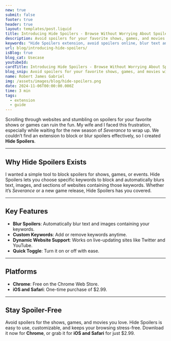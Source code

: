 ```yaml
---
new: true
submit: false
footer: true
header: true
layout: templates/post.liquid
title: Introducing Hide Spoilers - Browse Without Worrying About Spoilers
description: Avoid spoilers for your favorite shows, games, and movies with Hide Spoilers Extension. This extension blurs text, images, and sections containing spoilers, offering a stress-free browsing experience.
keywords: "Hide Spoilers extension, avoid spoilers online, blur text and images, spoiler-free browsing, customize keywords, block spoilers, Chrome extension, Safari iOS extension, spoiler blocker, stress-free browsing"
url: blog/introducing-hide-spoilers/
isBlog: true
blog_cat: Usecase
youtubeId: 
cardTitle: Introducing Hide Spoilers - Browse Without Worrying About Spoilers
blog_snip: Avoid spoilers for your favorite shows, games, and movies with Hide Spoilers Extension. This extension blurs text, images, and sections containing spoilers, offering a stress-free browsing experience.
name: Robert James Gabriel
img: /assets/images/blog/hide-spoilers.png
date: 2024-11-06T00:00:00.000Z
time: 3 min
tags:
  - extension
  - guide
---
```




Scrolling through websites and stumbling on spoilers for your favorite shows or games can ruin the fun. My wife and I faced this frustration, especially while waiting for the new season of *Severance* to wrap up. We couldn’t find an extension to block or blur spoilers effectively, so I created **Hide Spoilers**.

---

## Why Hide Spoilers Exists

I wanted a simple tool to block spoilers for shows, games, or events. Hide Spoilers lets you choose specific keywords to block and automatically blurs text, images, and sections of websites containing those keywords. Whether it’s *Severance* or a new game release, Hide Spoilers has you covered.

---

## Key Features

- **Blur Spoilers**: Automatically blur text and images containing your keywords.
- **Custom Keywords**: Add or remove keywords anytime.
- **Dynamic Website Support**: Works on live-updating sites like Twitter and YouTube.
- **Quick Toggle**: Turn it on or off with ease.

---

## Platforms

- **Chrome**: Free on the Chrome Web Store.
- **iOS and Safari**: One-time purchase of $2.99.

---

## Stay Spoiler-Free

Avoid spoilers for the shows, games, and movies you love. Hide Spoilers is easy to use, customizable, and keeps your browsing stress-free. Download it now for **Chrome**, or grab it for **iOS and Safari** for just $2.99.


